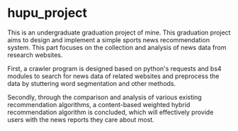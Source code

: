 # hupu_project

This is an undergraduate graduation project of mine. This graduation project aims to design and implement a simple sports news recommendation system. This part focuses on the collection and analysis of news data from research websites.

First, a crawler program is designed based on python's requests and bs4 modules to search for news data of related websites and preprocess the data by stuttering word segmentation and other methods. 

Secondly, through the comparison and analysis of various existing recommendation algorithms, a content-based weighted hybrid recommendation algorithm is concluded, which will effectively provide users with the news reports they care about most.
